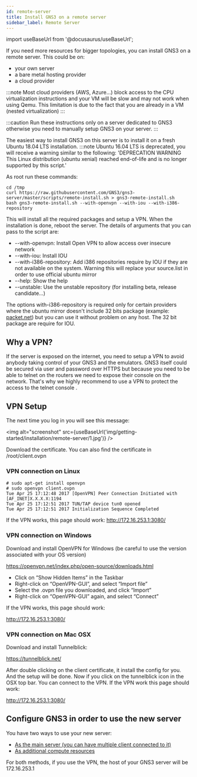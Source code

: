 ```yaml
---
id: remote-server
title: Install GNS3 on a remote server
sidebar_label: Remote Server
---
```


import useBaseUrl from '@docusaurus/useBaseUrl';

If you need more resources for bigger topologies, you can install GNS3 on a remote server. This could be on:
- your own server
- a bare metal hosting provider
- a cloud provider

:::note
Most cloud providers (AWS, Azure...) block  access to the CPU virtualization instructions and your VM will be slow and may not work when using Qemu. This limitation is due to the fact that you are already in a VM (nested virtualization)
:::

:::caution
Run these instructions only on a server dedicated to GNS3 otherwise you need to manually setup GNS3 on your server.
:::

The easiest way to install GNS3 on this server is to install it on a fresh Ubuntu 18.04 LTS installation. 
:::note
Ubuntu 16.04 LTS is deprecated, you will receive a warning similar to the following: 'DEPRECATION WARNING This Linux distribution (ubuntu xenial) reached end-of-life and is no longer supported by this script.'

As root run these commands:

```
cd /tmp
curl https://raw.githubusercontent.com/GNS3/gns3-server/master/scripts/remote-install.sh > gns3-remote-install.sh
bash gns3-remote-install.sh --with-openvpn --with-iou --with-i386-repository
```

This will install all the required packages and setup a VPN. When the installation is done, reboot the server. The details of arguments that you can pass to the script are:

- --with-openvpn: Install Open VPN to allow access over insecure network
- --with-iou: Install IOU
- --with-i386-repository: Add i386 repositories require by IOU if they are not available on the system. Warning this will replace your source.list in order to use official ubuntu mirror
- --help: Show the help
- --unstable: Use the unstable repository (for installing beta, release candidate…)

The options with-i386-repository is required only for certain providers where the ubuntu mirror doesn't include 32 bits package (example: [packet.net](packet.net)) but you can use it without problem on any host.  The 32 bit package are require for IOU.

## Why a VPN?
If the server is exposed on the internet, you need to setup a VPN to avoid anybody taking control of your GNS3 and the emulators. GNS3 itself could be secured via user and password over HTTPS but because you need to be able to telnet on the routers we need to expose their console on the network. That's why we highly recommend to use a VPN to protect the access to the telnet console .

## VPN Setup
The next time you log in you will see this message:

<img alt="screenshot" src={useBaseUrl('img/getting-started/installation/remote-server/1.jpg')} />

Download the certificate. You can also find the certificate in /root/client.ovpn

### VPN connection on Linux

```
# sudo apt-get install openvpn
# sudo openvpn client.ovpn
Tue Apr 25 17:12:48 2017 [OpenVPN] Peer Connection Initiated with [AF_INET]X.X.X.X:1194
Tue Apr 25 17:12:51 2017 TUN/TAP device tun0 opened
Tue Apr 25 17:12:51 2017 Initialization Sequence Completed
```

If the VPN works, this page should work:
http://172.16.253.1:3080/

### VPN connection on Windows

Download and install OpenVPN for Windows (be careful to use the version associated with your OS version)

https://openvpn.net/index.php/open-source/downloads.html

- Click on “Show Hidden Items” in the Taskbar
- Right-click on “OpenVPN-GUI”, and select “Import file”
- Select the .ovpn file you downloaded, and click “Import”
- Right-click on “OpenVPN-GUI” again, and select “Connect”

If the VPN works, this page should work:

http://172.16.253.1:3080/

### VPN connection on Mac OSX

Download and install Tunnelblick:

https://tunnelblick.net/

After double clicking on the client certificate, it install the config for you. And the setup will be done.
Now if you click on the tunnelblick icon in the OSX top bar. You can connect to the VPN.
If the VPN work this page should work:

http://172.16.253.1:3080/

## Configure GNS3 in order to use the new server

You have two ways to use your new server:
- [As the main server (you can have multiple client connected to it)](one-server-multiple-clients)
- [As additional compute resources](../../how-to-guides/configure-gns3-to-use-an-additional-remote-server)

For both methods, if you use the VPN, the host of your GNS3 server will be 172.16.253.1
